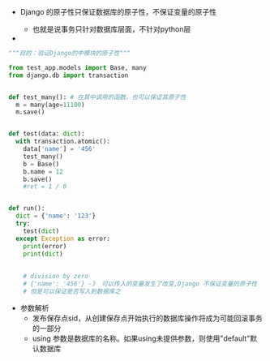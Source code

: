 - Django 的原子性只保证数据库的原子性，不保证变量的原子性

  - 也就是说事务只针对数据库层面，不针对python层

- 

  ```python
  """目的：验证Django的中模块的原子性"""
  
  from test_app.models import Base, many
  from django.db import transaction
  
  
  def test_many(): # 在其中调用的函数，也可以保证其原子性
    m = many(age=11100)
    m.save()
  
  
  def test(data: dict):
    with transaction.atomic():
      data['name'] = '456'
      test_many()
      b = Base()
      b.name = 12
      b.save()
      #ret = 1 / 0
  
  
  def run():
    dict = {'name': '123'}
    try:
      test(dict)
    except Exception as error:
      print(error)
      print(dict)
      
      
      # division by zero
      # {'name': '456'} -》 可以传入的变量发生了改变,Django 不保证变量的原子性
      # 但是可以保证是否写入到数据库之
  ```

  



- 参数解析
  - 发布保存点sid，从创建保存点开始执行的数据库操作将成为可能回滚事务的一部分
  - using 参数是数据库的名称。如果using未提供参数，则使用"default"默认数据库
